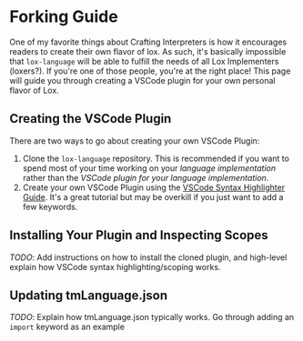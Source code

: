 # Forking Guide

One of my favorite things about Crafting Interpreters is how it encourages readers to create their own flavor of lox. As such, it's basically impossible that `lox-language` will be able to fulfill the needs of all Lox Implementers (loxers?). If you're one of those people, you're at the right place! This page will guide you through creating a VSCode plugin for your own personal flavor of Lox.


## Creating the VSCode Plugin
There are two ways to go about creating your own VSCode Plugin:
1. Clone the `lox-language` repository. This is recommended if you want to spend most of your time working on your _language implementation_ rather than the _VSCode plugin for your language implementation_.
2. Create your own VSCode Plugin using the [VSCode Syntax Highlighter Guide](https://code.visualstudio.com/api/language-extensions/syntax-highlight-guide). It's a great tutorial but may be overkill if you just want to add a few keywords.

## Installing Your Plugin and Inspecting Scopes
*TODO*: Add instructions on how to install the cloned plugin, and high-level explain how VSCode syntax highlighting/scoping works.

## Updating tmLanguage.json
*TODO*: Explain how tmLanguage.json typically works. Go through adding an `import` keyword as an example